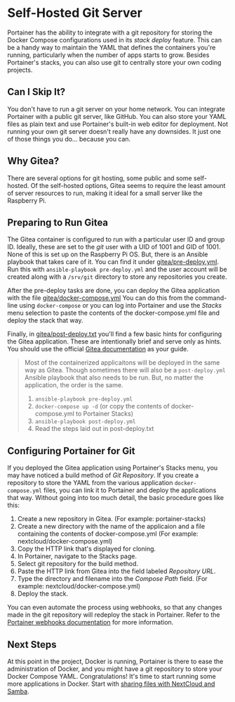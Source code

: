 # Self-Hosted Git Server
Portainer has the ability to integrate with a git repository for storing the Docker Compose configurations used in its _stack deploy_ feature. This can be a handy way to maintain the YAML that defines the containers you're running, particularly when the number of apps starts to grow. Besides Portainer's stacks, you can also use git to centrally store your own coding projects.

## Can I Skip It?
You don't have to run a git server on your home network. You can integrate Portainer with a public git server, like GitHub. You can also store your YAML files as plain text and use Portainer's built-in web editor for deployment. Not running your own git server doesn't really have any downsides. It just one of those things you do... because you can.

## Why Gitea?
There are several options for git hosting, some public and some self-hosted. Of the self-hosted options, Gitea seems to require the least amount of server resources to run, making it ideal for a small server like the Raspberry Pi.

## Preparing to Run Gitea
The Gitea container is configured to run with a particular user ID and group ID. Ideally, these are set to the _git_ user with a UID of 1001 and GID of 1001. None of this is set up on the Raspberry Pi OS. But, there is an Ansible playbook that takes care of it. You can find it under [gitea/pre-deploy.yml](https://github.com/DavesCodeMusings/CloudPi/blob/main/gitea/pre-deploy.yml). Run this with `ansible-playbook pre-deploy.yml` and the user account will be created along with a `/srv/git` directory to store any repositories you create.

After the pre-deploy tasks are done, you can deploy the Gitea application with the file [gitea/docker-compose.yml](https://github.com/DavesCodeMusings/CloudPi/blob/main/gitea/docker-compose.yml) You can do this from the command-line using `docker-compose` or you can log into Portainer and use the _Stacks_ menu selection to paste the contents of the docker-compose.yml file and deploy the stack that way.

Finally, in [gitea/post-deploy.txt](https://github.com/DavesCodeMusings/CloudPi/blob/main/gitea/post-deploy.txt) you'll find a few basic hints for configuring the Gitea application. These are intentionally brief and serve only as hints. You should use the official [Gitea documentation](https://docs.gitea.io) as your guide.

>Most of the containerized applicaitons will be deployed in the same way as Gitea. Though sometimes there will also be a `post-deploy.yml` Ansible playbook that also needs to be run. But, no matter the application, the order is the same.
>
> 1. `ansible-playbook pre-deploy.yml`
> 2. `docker-compose up -d` (or copy the contents of docker-compose.yml to Portainer Stacks)
> 3. `ansible-playbook post-deploy.yml`
> 4. Read the steps laid out in post-deploy.txt

## Configuring Portainer for Git
If you deployed the Gitea application using Portainer's Stacks menu, you may have noticed a build method of _Git Repository_. If you create a repository to store the YAML from the various application `docker-compose.yml` files, you can link it to Portainer and deploy the applications that way. Without going into too much detail, the basic procedure goes like this:

1. Create a new repository in Gitea. (For example: portainer-stacks)
2. Create a new directory with the name of the applicaion and a file containing the contents of docker-compose.yml (For example: nextcloud/docker-compose.yml)
3. Copy the HTTP link that's displayed for cloning.
4. In Portainer, navigate to the Stacks page.
5. Select git repository for the build method.
6. Paste the HTTP link from Gitea into the field labeled _Repository URL_.
7. Type the directory and filename into the _Compose Path_ field. (For example: nextcloud/docker-compose.yml)
8. Deploy the stack.

You can even automate the process using webhooks, so that any changes made in the git repository will redeploy the stack in Portainer. Refer to the [Portainer webhooks documentation](https://docs.portainer.io/v/ce-2.9/user/docker/services/webhooks) for more information.

## Next Steps
At this point in the project, Docker is running, Portainer is there to ease the administration of Docker, and you might have a git repository to store your Docker Compose YAML. Congratulations! It's time to start running some more applications in Docker. Start with [sharing files with NextCloud and Samba](deploy-file-sharing-stack.md).
